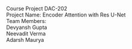 Course Project DAC-202    
Project Name: Encoder Attention with Res U-Net    
Team Members:    
Devyansh Gupta    
Neevadit Verma    
Adarsh Maurya    

